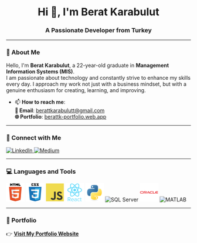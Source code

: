<div align="center">
  <h1>Hi 👋, I'm Berat Karabulut</h1>
  <h3>A Passionate Developer from Turkey</h3>
</div>

---

### 🌟 About Me

Hello, I'm **Berat Karabulut**, a 22-year-old graduate in **Management Information Systems (MIS)**.  
I am passionate about technology and constantly strive to enhance my skills every day. I approach my work not just with a business mindset, but with a genuine enthusiasm for creating, learning, and improving.  

- 📫 **How to reach me**:  
  **📧 Email**: berattkarabulutt@gmail.com  
  **🌐 Portfolio**: [berattk-portfolio.web.app](https://berattk-portfolio.web.app/)  

---

### 🤝 Connect with Me

<div>
  <a href="https://www.linkedin.com/in/berat-karabulut-2791bb277/" target="_blank" rel="noopener noreferrer">
    <img src="https://img.shields.io/badge/LinkedIn-0077B5?style=for-the-badge&logo=linkedin&logoColor=white" alt="LinkedIn">
  </a>
  <a href="https://medium.com/@berattkarabulutt52" target="_blank" rel="noopener noreferrer">
    <img src="https://img.shields.io/badge/Medium-12100E?style=for-the-badge&logo=medium&logoColor=white" alt="Medium">
  </a>
</div>

---

### 💻 Languages and Tools
<div>
  <img src="https://raw.githubusercontent.com/devicons/devicon/master/icons/html5/html5-original-wordmark.svg" alt="HTML5" width="50" height="50" title="HTML5" />
  <img src="https://raw.githubusercontent.com/devicons/devicon/master/icons/css3/css3-original-wordmark.svg" alt="CSS3" width="50" height="50" title="CSS3" />
  <img src="https://raw.githubusercontent.com/devicons/devicon/master/icons/javascript/javascript-original.svg" alt="JavaScript" width="50" height="50" title="JavaScript" />
  <img src="https://raw.githubusercontent.com/devicons/devicon/master/icons/react/react-original-wordmark.svg" alt="React" width="50" height="50" title="React" />
  <img src="https://raw.githubusercontent.com/devicons/devicon/master/icons/python/python-original.svg" alt="Python" width="50" height="50" title="Python" />
  <img src="https://www.svgrepo.com/show/303229/microsoft-sql-server-logo.svg" alt="SQL Server" width="50" height="50" title="SQL Server" />
  <img src="https://raw.githubusercontent.com/devicons/devicon/master/icons/oracle/oracle-original.svg" alt="Oracle" width="50" height="50" title="Oracle" />
  <img src="https://upload.wikimedia.org/wikipedia/commons/2/21/Matlab_Logo.png" alt="MATLAB" width="50" height="50" title="MATLAB" />
</div>

---

### 🔗 Portfolio
👉 **[Visit My Portfolio Website](https://berattk-portfolio.web.app/)**  
